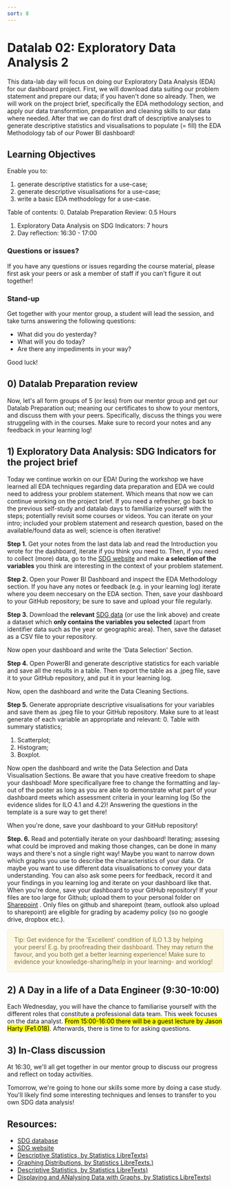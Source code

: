 ```yaml
---
sort: 8
---
```


# Datalab 02: Exploratory Data Analysis 2

This data-lab day will focus on doing our Exploratory Data Analysis (EDA) for our dashboard project. First, we will download data suiting our problem statement and prepare our data; if you haven't done so already. Then, we will work on the project brief, specifically the EDA methodology section, and apply our data transformtion, preparation and cleaning skills to our data where needed. After that we can do first draft of descriptive analyses to generate descriptive statistics and visualisations to populate (= fill) the EDA Methodology tab of our Power BI dashboard!

## Learning Objectives
Enable you to:
1. generate descriptive statistics for a use-case;
2. generate descriptive visualisations for a use-case;
3. write a basic EDA methodology for a use-case.

Table of contents:
0. Datalab Preparation Review: 0.5 Hours
1. Exploratory Data Analysis on SDG Indicators: 7 hours
2. Day reflection: 16:30 - 17:00

### Questions or issues?
If you have any questions or issues regarding the course material, please first ask your peers or ask a member of staff if you can't figure it out together!

### Stand-up
Get together with your mentor group, a student will lead the session, and take turns answering the following questions:
- What did you do yesterday?
- What will you do today?
- Are there any impediments in your way?

Good luck!

## 0) Datalab Preparation review
Now, let's all form groups of 5 (or less) from our mentor group and get our Datalab Preparation out; meaning our certificates to show to your mentors, and discuss them with your peers. Specifically, discuss the things you were struggeling with in the courses. Make sure to record your notes and any feedback in your learning log!


## 1) Exploratory Data Analysis: SDG Indicators for the project brief
Today we continue workin on our EDA! During the workshop we have learned all EDA techniques regarding data preparation and EDA we could need to address your problem statement. Which means that now we can continue working on the project brief. If you need a refresher, go back to the previous self-study and datalab days to familliarize yourself with the steps; potentially revisit some courses or videos. You can iterate on your intro; included your problem statement and research question, based on the available/found data as well; science is often iterative!

**Step 1.** Get your notes from the last data lab and read the Introduction you wrote for the dashboard, iterate if you think you need to. Then, if you need to collect (more) data, go to the [SDG website](https://sdg-tracker.org/) and make **a selection of the variables** you think are interesting in the context of your problem statement.

**Step 2.** Open your Power BI Dashboard and inspect the EDA Methodology section. If you have any notes or feedback (e.g. in your learning log) iterate where you deem neccesary on the EDA section. Then, save your dashboard to your GitHub repository; be sure to save and upload your file regularly.

**Step 3.** Download the **relevant** [SDG data](https://unstats.un.org/sdgs/dataportal/) (or use the link above) and create a dataset which **only contains the variables you selected** (apart from identifier data such as the year or geographic area). Then, save the dataset as a CSV file to your repository.

Now open your dashboard and write the 'Data Selection' Section.


**Step 4.** Open PowerBI and generate descriptive statistics for each variable and save all the results in a table. Then export the table as a .jpeg file, save it to your GitHub repository, and put it in your learning log.

Now, open the dashboard and write the Data Cleaning Sections.


**Step 5.** Generate appropriate descriptive visualisations for your variables and save them as .jpeg file to your GitHub repository. Make sure to at least generate of each variable an appropriate and relevant:
0. Table with summary statistics;
1. Scatterplot;
2. Histogram;
3. Boxplot.

Now open the dashboard and write the Data Selection and Data Visualisation Sections. Be aware that you have creative freedom to shape your dashboad! More specificallyare free to change the formatting and lay-out of the poster as long as you are able to demonstrate what part of your dashboard meets which assessment criteria in your learning log (So the evidence slides for ILO 4.1 and 4.2)! Answering the questions in the template is a sure way to get there! 

When you're done, save your dashboard to your GitHub repository! 

**Step. 6.** Read and potentially iterate on your dashboard! Iterating; assesing what could be improved and making those changes, can be done in many ways and there's not a single right way! Maybe you want to narrow down which graphs you use to describe the characteristics of your data. Or maybe you want to use different data visualisations to convey your data understanding. You can also ask some peers for feedback, record it and your findings in you learning log and iterate on your dashboard like that. 
When you're done, save your dashboard to your GitHub repository! If your files are too large for Github; upload them to your personal folder on [Sharepoint](www.edubuas.sharepoint.com) . Only files on github and sharepoint (team, outlook also upload to sharepoint) are eligible for grading by academy policy (so no google drive, dropbox etc.). 

<div style="padding: 15px; border: 1px solid transparent; border-color: transparent; margin-bottom: 20px; border-radius: 4px; color: #8a6d3b;; background-color: #fcf8e3; border-color: #faebcc;">
Tip: Get evidence for the 'Excellent' condition of ILO 1.3 by helping your peers! E.g. by proofreading their dashboard. They may return the favour, and you both get a better learning experience! Make sure to evidence your knowledge-sharing/help in your learning- and worklog!
</div>

## 2) A Day in a life of a Data Engineer (9:30-10:00)

Each Wednesday, you will have the chance to familiarise yourself with the different roles that constitute a professional data team. This week focuses on the data analyst. <mark>From 15:00-16:00 there will be a guest lecture by Jason Harty (Fe1.018)</mark>. Afterwards, there is time to for asking questions.   

## 3)  In-Class discussion
At 16:30, we'll all get together in our mentor group to discuss our progress and reflect on today activities.

Tomorrow, we're going to hone our skills some more by doing a case study. You'll likely find some interesting techniques and lenses to transfer to you own SDG data analysis!


## Resources:
- [SDG database](https://unstats.un.org/sdgs/indicators/database/)
- [SDG website](https://sdg-tracker.org/)
- [Descriptive Statistics, by Statistics LibreTexts)](https://statics.teams.cdn.office.net/evergreen-assets/safelinks/1/atp-safelinks.html?url=https%3A%2F%2Fstats.libretexts.org%2FBookshelves%2FIntroductory_Statistics%2FBook%253A_Introductory_Statistics_(OpenStax)%2F02%253A_Descriptive_Statistics)
- [Graphing Distributions, by Statistics LibreTexts.)](https://statics.teams.cdn.office.net/evergreen-assets/safelinks/1/atp-safelinks.html?url=https%3A%2F%2Fstats.libretexts.org%2FBookshelves%2FIntroductory_Statistics%2FBook%253A_Introductory_Statistics_(Lane)%2F02%253A_Graphing_Distributions)
-  [Descriptive Statistics, by Statistics LibreTexts)](https://statics.teams.cdn.office.net/evergreen-assets/safelinks/1/atp-safelinks.html?url=https%3A%2F%2Fstats.libretexts.org%2FBookshelves%2FIntroductory_Statistics%2FBook%253A_Introductory_Statistics_(Shafer_and_Zhang)%2F02%253A_Descriptive_Statistics)
 - [Displaying and ANalysing Data with Graphs, by Statistics LibreTexts)](https://statics.teams.cdn.office.net/evergreen-assets/safelinks/1/atp-safelinks.html?url=https%3A%2F%2Fstats.libretexts.org%2FBookshelves%2FIntroductory_Statistics%2FBook%253A_Inferential_Statistics_and_Probability_-_A_Holistic_Approach_(Geraghty)%2F02%253A_Displaying_and_Analyzing_Data_with_Graphs)
